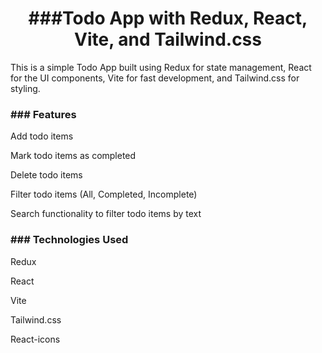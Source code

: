<h1 align="center">###Todo App with Redux, React, Vite, and Tailwind.css </h1>
<p>This is a simple Todo App built using Redux for state management, React for the UI components, Vite for fast development, and Tailwind.css for styling.</p>

<h3>### Features</h3>
<p>Add todo items</p>
<p>Mark todo items as completed</p>
<p>Delete todo items</p>
<p>Filter todo items (All, Completed, Incomplete)</p>
<p>Search functionality to filter todo items by text</p>

<h3>### Technologies Used</h3>
<p>Redux</p>
<p>React</p>
<p>Vite</p>
<p>Tailwind.css</p>
<p>React-icons</p>

